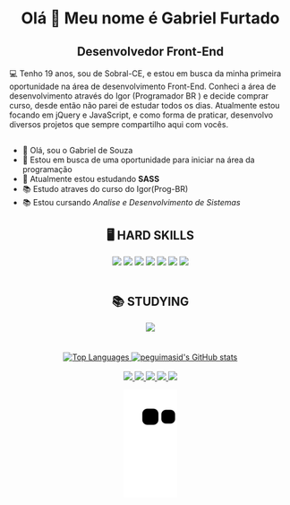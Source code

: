 <h1 align="center"> Olá 👋 Meu nome é Gabriel Furtado </h1>


<h2 align="center">Desenvolvedor Front-End</h2>


💻 Tenho 19 anos, sou de Sobral-CE, e estou em busca da minha primeira oportunidade na área de desenvolvimento Front-End. Conheci a área de desenvolvimento através do Igor (Programador BR ) e decide comprar curso, desde então não parei de estudar todos os dias. Atualmente estou focando em jQuery e JavaScript, e como forma de praticar, desenvolvo diversos projetos que sempre compartilho aqui com vocês.

##
  
- 👋 Olá, sou o Gabriel de Souza
- 👀 Estou em busca de uma oportunidade para iniciar na área da programação
- 🌱 Atualmente estou estudando <strong>SASS</strong>
- 📚 Estudo atraves do curso do Igor(Prog-BR)
- 📚 Estou cursando <em>Analise e Desenvolvimento de Sistemas</em>


 




<div align="center" style="display: inline_block"> 
<h2> 🖥️ HARD SKILLS </h2>
 
 <img src="https://img.shields.io/badge/-html-E34F26?logo=html5&logoColor=white&style=for-the-badge" />
  <img src="https://img.shields.io/badge/-css-1572B6?logo=css3&logoColor=white&style=for-the-badge" />
  <img src="https://img.shields.io/badge/JavaScript-F7DF1E?style=for-the-badge&logo=javascript&logoColor=black" />
  <img src="https://img.shields.io/badge/Firebase-F29D0C?style=for-the-badge&logo=firebase&logoColor=white "/>
  <img src="https://img.shields.io/badge/-vscode-007ACC?logo=Visual Studio Code&logoColor=white&style=for-the-badge" />
  <img src="https://img.shields.io/badge/Sass-CC6699?style=for-the-badge&logo=sass&logoColor=white"/>
  <img src="https://img.shields.io/badge/jQuery-0769AD?style=for-the-badge&logo=jquery&logoColor=white"/>

 </div>
 <br>
 
<div align="center">
  <h2> 📚 STUDYING </h2>
  <img src="https://img.shields.io/badge/Bootstrap-563D7C?style=for-the-badge&logo=bootstrap&logoColor=white"/>

</div>
<br>
<br>

<div align="center">

<a href="https://github.com/GabrielSF2022" align="left">
 <img height="150em" src="https://github-readme-stats.vercel.app/api/top-langs/?username=GabrielSF2022&layout=compact&title_color=3382ed&text_color=ffffff&icon_color=3382ed&bg_color=171717&hide_border=true&locale=en&custom_title=Top%20%Languages" alt="Top Languages" />
 </a>


<a href="http://www.github.com/GabrielSF2022">
 <img height="150em" src="https://github-readme-stats.vercel.app/api?username=GabrielSF2022&show_icons=true&hide=&count_private=true&title_color=3382ed&text_color=ffffff&icon_color=3382ed&bg_color=171717&hide_border=true&show_icons=true" alt="peguimasid's GitHub stats" />
 </a>
 </div>
 <br>



<div style="display:inline_block" align="center"> 
  
  <a href="https://www.instagram.com/gabriel_furtado2002/" target="_blank">
    <img src="https://img.shields.io/badge/-Instagram-%23E4405F?style=for-the-badge&logo=instagram&logoColor=white" target="_blank">
  </a>
 	
 <a href="https://discord.com/channels/@me" target="_blank">
   <img src="https://img.shields.io/badge/Discord-7289DA?style=for-the-badge&logo=discord&logoColor=white" target="_blank">
  </a>
  
  <a href = "gabriell.furtado2002@gmail.com">
    <img src="https://img.shields.io/badge/-Gmail-%23333?style=for-the-badge&logo=gmail&logoColor=white"target="_blank">
  </a>
  
  
  <a href="https://www.linkedin.com/in/gabriel-furtado-847aa7225/" target="_blank">
    <img src="https://img.shields.io/badge/-LinkedIn-%230077B5?style=for-the-badge&logo=linkedin&logoColor=white" target="_blank">
  </a>
  
  <a href="https://api.whatsapp.com/send?phone=5588993383240" target="_blank">
    <img src="https://img.shields.io/badge/WhatsApp-25D366?style=for-the-badge&logo=whatsapp&logoColor=white">
   </a>
  
  
  

 
 

 
   ![Snake animation](https://github.com/GabrielSF2022/GabrielSF2022/blob/output/github-contribution-grid-snake.svg)



